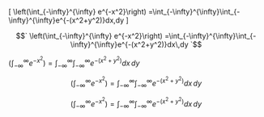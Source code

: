 \[ 
\left(\int_{-\infty}^{\infty} e^{-x^2}\right) =\int_{-\infty}^{\infty}\int_{-\infty}^{\infty}e^{-(x^2+y^2)}dx\,dy
\]

$$` 
\left(\int_{-\infty}^{\infty} e^{-x^2}\right) =\int_{-\infty}^{\infty}\int_{-\infty}^{\infty}e^{-(x^2+y^2)}dx\,dy 
`$$

$`\left(\int_{-\infty}^{\infty} e^{-x^2}\right) =\int_{-\infty}^{\infty}\int_{-\infty}^{\infty}e^{-(x^2+y^2)}dx\,dy`$


```math
\left(\int_{-\infty}^{\infty} e^{-x^2}\right) =\int_{-\infty}^{\infty}\int_{-\infty}^{\infty}e^{-(x^2+y^2)}dx\,dy
 ```
$$
\left(\int_{-\infty}^{\infty} e^{-x^2}\right) = \int_{-\infty}^{\infty}\int_{-\infty}^{\infty}e^{-(x^2+y^2)}dx\,dy
$$
